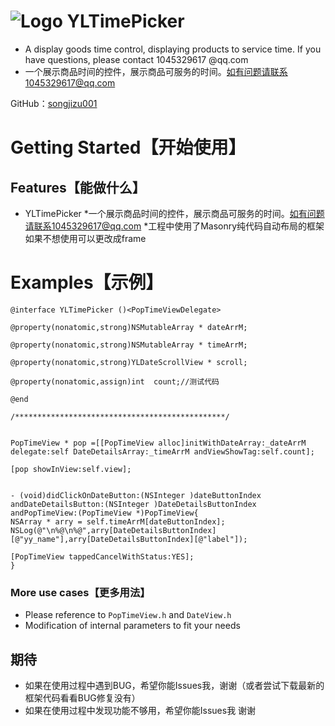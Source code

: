 ![Logo](http://pic.58pic.com/58pic/12/71/65/13M58PICy8j.jpg)
YLTimePicker
===
- A display goods time control, displaying products to service time. If you have questions, please contact 1045329617 @qq.com
- 一个展示商品时间的控件，展示商品可服务的时间。如有问题请联系1045329617@qq.com

GitHub：[songjizu001](https://github.com/songjizu001)

# <a id="Getting_Started"></a> Getting Started【开始使用】

## <a id="Features"></a> Features【能做什么】
- YLTimePicker
*一个展示商品时间的控件，展示商品可服务的时间。如有问题请联系1045329617@qq.com
*工程中使用了Masonry纯代码自动布局的框架如果不想使用可以更改成frame

# <a id="Examples"></a> Examples【示例】

```objc
@interface YLTimePicker ()<PopTimeViewDelegate>

@property(nonatomic,strong)NSMutableArray * dateArrM;

@property(nonatomic,strong)NSMutableArray * timeArrM;

@property(nonatomic,strong)YLDateScrollView * scroll;

@property(nonatomic,assign)int  count;//测试代码

@end

/***********************************************/


PopTimeView * pop =[[PopTimeView alloc]initWithDateArray:_dateArrM delegate:self DateDetailsArray:_timeArrM andViewShowTag:self.count];

[pop showInView:self.view];


- (void)didClickOnDateButton:(NSInteger )dateButtonIndex  andDateDetailsButton:(NSInteger )DateDetailsButtonIndex andPopTimeView:(PopTimeView *)PopTimeView{
NSArray * arry = self.timeArrM[dateButtonIndex];
NSLog(@"\n%@\n%@",arry[DateDetailsButtonIndex][@"yy_name"],arry[DateDetailsButtonIndex][@"label"]);

[PopTimeView tappedCancelWithStatus:YES];
}

```

### <a id="More_use_cases"></a> More use cases【更多用法】
- Please reference to `PopTimeView.h` and `DateView.h`
- Modification of internal parameters to fit your needs


## 期待
* 如果在使用过程中遇到BUG，希望你能Issues我，谢谢（或者尝试下载最新的框架代码看看BUG修复没有）
* 如果在使用过程中发现功能不够用，希望你能Issues我 谢谢

